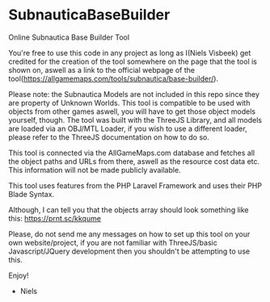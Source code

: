 # SubnauticaBaseBuilder
Online Subnautica Base Builder Tool

You're free to use this code in any project as long as I(Niels Visbeek) get credited for the creation of the tool somewhere on the page that the tool is shown on, aswell as a link to the official webpage of the tool(https://allgamemaps.com/tools/subnautica/base-builder/).

Please note: the Subnautica Models are not included in this repo since they are property of Unknown Worlds.
This tool is compatible to be used with objects from other games aswell, you will have to get those object models yourself, though.
The tool was built with the ThreeJS Library, and all models are loaded via an OBJ/MTL Loader, if you wish to use a different loader, please refer to the ThreeJS documentation on how to do so.

This tool is connected via the AllGameMaps.com database and fetches all the object paths and URLs from there, aswell as the resource cost data etc. This information will not be made publicly available.

This tool uses features from the PHP Laravel Framework and uses their PHP Blade Syntax.

Although, I can tell you that the objects array should look something like this:
https://prnt.sc/kkqume

Please, do not send me any messages on how to set up this tool on your own website/project, if you are not familiar with ThreeJS/basic Javascript/JQuery development then you shouldn't be attempting to use this.

Enjoy!

- Niels
